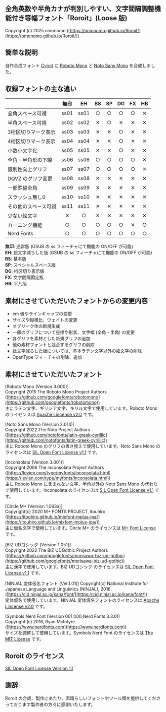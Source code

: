 ## 全角英数や半角カナが判別しやすい、文字間隔調整機能付き等幅フォント「Roroit」(Loose 版)

Copyright (c) 2025 omonomo ([https://omonomo.github.io/Roroit/](https://omonomo.github.io/Roroit/))

## 簡単な説明

自作合成フォント [Cyroit](https://omonomo.github.io/Cyroit/) に [Roboto Mono](https://github.com/googlefonts/robotomono) と [Noto Sans Mono](https://github.com/notofonts/latin-greek-cyrillic) を合成しました。

## 収録フォントの主な違い

|                      | 無印 |  EH  |  BS  |  SP  |  DG  |  FX  |  HB  |
| -------------------- | :--: | :--: | :--: | :--: | :--: | :--: | :--: |
| 全角スペース可視     | ss01 | ss01 |  ○  |  ○  |  ○  |  ○  |  ✕  |
| 半角スペース可視     | ss02 | ss02 |  ✕  |  ○  |  ✕  |  ✕  |  ✕  |
| 3桁区切りマーク表示  | ss03 | ss03 |  ✕  |  ✕  |  ○  |  ✕  |  ✕  |
| 4桁区切りマーク表示  | ss04 | ss04 |  ✕  |  ✕  |  ○  |  ✕  |  ✕  |
| 小数小文字化         | ss05 | ss05 |  ✕  |  ✕  |  ○  |  ✕  |  ✕  |
| 全角・半角形の下線   | ss06 | ss06 |  ○  |  ○  |  ○  |  ○  |  ✕  |
| 識別性向上グリフ     | ss07 | ss07 |  ○  |  ○  |  ○  |  ○  |  ✕  |
| DQVZ のグリフ変更    | ss08 | ss08 |  ✕  |  ✕  |  ✕  |  ✕  |  ✕  |
| 一部罫線全角         | ss09 | ss09 |  ✕  |  ✕  |  ✕  |  ✕  |  ✕  |
| スラッシュ無し0      | ss10 | ss10 |  ✕  |  ✕  |  ✕  |  ✕  |  ✕  |
| その他のスペース可視 | ss11 | ss11 |  ✕  |  ✕  |  ✕  |  ✕  |  ✕  |
| 少ない絵文字         |  ✕  |  ○  |  ✕  |  ✕  |  ✕  |  ✕  |  ✕  |
| カーニング機能       |  ○  |  ○  |  ○  |  ○  |  ○  |  ✕  |  ○  |
| Nerd Fonts           |  ○  |  ○  |  ○  |  ○  |  ○  |  ○  |  ○  |

**無印**: 通常版 (GSUB の ss フィーチャにて機能の ON/OFF が可能)  
**EH**: 絵文字減らした版 (GSUB の ss フィーチャにて機能の ON/OFF が可能)  
**BS**: 基本版  
**SP**: スペシャルスペース版  
**DG**: 桁区切り表示版  
**FX**: 文字間隔固定版  
**HB**: 平凡版

## 素材にさせていただいたフォントからの変更内容

- em 値やラインギャップの変更
- サイズや縦横比、ウェイトの変更
- オブリーク体の新規生成
- 一部のグリフについて座標や形状、文字幅 (全角・半角) の変更
- 各グリフを素材とした新規グリフの追加
- 他の素材フォントと競合するグリフの削除
- 絵文字減らした版については、基本ラテン文字以外の絵文字の削除
- OpenType フィーチャの削除、追加

## 素材にさせていただいたフォント

[Roboto Mono (Version 3.000)]  
Copyright 2015 The Roboto Mono Project Authors  
([https://github.com/googlefonts/robotomono](https://github.com/googlefonts/robotomono))  
主にラテン文字、ギリシア文字、キリル文字で使用しています。Roboto Mono のライセンスは [Apache Lincense v2.0](https://github.com/googlefonts/RobotoMono/blob/main/LICENSE.txt) です。

[Noto Sans Mono (Version 2.014)]  
Copyright 2022 The Noto Project Authors  
([https://github.com/notofonts/latin-greek-cyrillic](https://github.com/notofonts/latin-greek-cyrillic))  
主に Roboto Mono のグリフの置き換えで使用しています。Noto Sans Mono のライセンスは [SIL Open Font License v1.1](https://github.com/notofonts/latin-greek-cyrillic/blob/main/OFL.txt) です。

[Inconsolata (Version 3.001)]  
Copyright 2006 The Inconsolata Project Authors  
([https://levien.com/type/myfonts/inconsolata.html](https://levien.com/type/myfonts/inconsolata.html))  
主に Roboto Mono に含まれない文字、半角以外の Noto Sans Mono の代わりで使用しています。Inconsolata のライセンスは [SIL Open Font License v1.1](https://github.com/google/fonts/blob/main/ofl/inconsolata/OFL.txt) です。

[Circle M+ (Version 1.063a)]  
Copyright(c) 2020 M+ FONTS PROJECT, itouhiro  
([https://itouhiro.github.io/mixfont-mplus-ipa/](https://itouhiro.github.io/mixfont-mplus-ipa/))  
主に仮名文字で使用しています。Circle M+ のライセンスは [M+ Font License](https://itouhiro.github.io/mixfont-mplus-ipa/mplus/LICENSE_E.txt) です。

[BIZ UDゴシック (Version 1.051)]  
Copyright 2022 The BIZ UDGothic Project Authors  
([https://github.com/googlefonts/morisawa-biz-ud-gothic](https://github.com/googlefonts/morisawa-biz-ud-gothic))  
主に漢字で使用しています。BIZ UDゴシック のライセンスは [SIL Open Font License v1.1](https://github.com/googlefonts/morisawa-biz-ud-gothic/blob/main/OFL.txt) です。

[NINJAL 変体仮名フォント (Ver.1.01)]
Copyright(c) National Institute for Japanese Language and Linguistics (NINJAL), 2018.  
([https://cid.ninjal.ac.jp/kana/font/](https://cid.ninjal.ac.jp/kana/font/))  
変体仮名で使用しています。NINJAL 変体仮名フォントのライセンスは [Apache Lincense v2.0](https://cid.ninjal.ac.jp/kana/font/) です。

[Symbols Nerd Font (Version 001.000;Nerd Fonts 3.3.0)]  
Copyright (c) 2016, Ryan McIntyre  
([https://www.nerdfonts.com](https://www.nerdfonts.com))  
サイズを調整して使用しています。Symbols Nerd Font のライセンスは [The MIT License](https://github.com/ryanoasis/nerd-fonts/blob/master/patched-fonts/NerdFontsSymbolsOnly/LICENSE) です。

## Roroit のライセンス

[SIL Open Font License Version 1.1](https://github.com/omonomo/Roroit/blob/main/build/RoroitLoose/OFL.txt)

## 謝辞

Roroit の合成、製作にあたり、素晴らしいフォントやツール類を提供してくださっております製作者の方々に感謝いたします。
